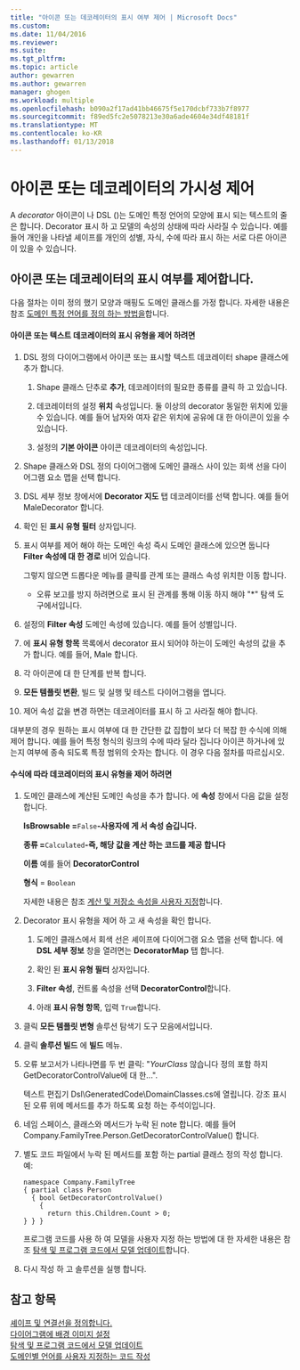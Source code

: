 ```yaml
---
title: "아이콘 또는 데코레이터의 표시 여부 제어 | Microsoft Docs"
ms.custom: 
ms.date: 11/04/2016
ms.reviewer: 
ms.suite: 
ms.tgt_pltfrm: 
ms.topic: article
author: gewarren
ms.author: gewarren
manager: ghogen
ms.workload: multiple
ms.openlocfilehash: b090a2f17ad41bb46675f5e170dcbf733b7f8977
ms.sourcegitcommit: f89ed5fc2e5078213e30a6ade4604e34df48181f
ms.translationtype: MT
ms.contentlocale: ko-KR
ms.lasthandoff: 01/13/2018
---
```

# <a name="controlling-the-visibility-of-an-icon-or-decorator"></a>아이콘 또는 데코레이터의 가시성 제어
A *decorator* 아이콘이 나 DSL ()는 도메인 특정 언어의 모양에 표시 되는 텍스트의 줄은 합니다. Decorator 표시 하 고 모델의 속성의 상태에 따라 사라질 수 있습니다. 예를 들어 개인을 나타낼 셰이프를 개인의 성별, 자식, 수에 따라 표시 하는 서로 다른 아이콘이 있을 수 있습니다.  
  
## <a name="controlling-the-visibility-of-an-icon-or-decorator"></a>아이콘 또는 데코레이터의 표시 여부를 제어합니다.  
 다음 절차는 이미 정의 했기 모양과 매핑도 도메인 클래스를 가정 합니다. 자세한 내용은 참조 [도메인 특정 언어를 정의 하는 방법을](../modeling/how-to-define-a-domain-specific-language.md)합니다.  
  
#### <a name="to-control-the-visibility-of-an-icon-or-text-decorator"></a>아이콘 또는 텍스트 데코레이터의 표시 유형을 제어 하려면  
  
1.  DSL 정의 다이어그램에서 아이콘 또는 표시할 텍스트 데코레이터 shape 클래스에 추가 합니다.  
  
    1.  Shape 클래스 단추로 **추가**, 데코레이터의 필요한 종류를 클릭 하 고 있습니다.  
  
    2.  데코레이터의 설정 **위치** 속성입니다. 둘 이상의 decorator 동일한 위치에 있을 수 있습니다. 예를 들어 남자와 여자 같은 위치에 공유에 대 한 아이콘이 있을 수 있습니다.  
  
    3.  설정의 **기본 아이콘** 아이콘 데코레이터의 속성입니다.  
  
2.  Shape 클래스와 DSL 정의 다이어그램에 도메인 클래스 사이 있는 회색 선을 다이어그램 요소 맵을 선택 합니다.  
  
3.  DSL 세부 정보 창에서에 **Decorator 지도** 탭 데코레이터를 선택 합니다. 예를 들어 MaleDecorator 합니다.  
  
4.  확인 된 **표시 유형 필터** 상자입니다.  
  
5.  표시 여부를 제어 해야 하는 도메인 속성 즉시 도메인 클래스에 있으면 둡니다 **Filter 속성에 대 한 경로** 비어 있습니다.  
  
     그렇지 않으면 드롭다운 메뉴를 클릭를 관계 또는 클래스 속성 위치한 이동 합니다.  
  
    -   오류 보고를 방지 하려면으로 표시 된 관계를 통해 이동 하지 해야 "*" 탐색 도구에서입니다.  
  
6.  설정의 **Filter 속성** 도메인 속성에 있습니다. 예를 들어 성별입니다.  
  
7.  에 **표시 유형 항목** 목록에서 decorator 표시 되어야 하는이 도메인 속성의 값을 추가 합니다. 예를 들어, Male 합니다.  
  
8.  각 아이콘에 대 한 단계를 반복 합니다.  
  
9. **모든 템플릿 변환**, 빌드 및 실행 및 테스트 다이어그램을 엽니다.  
  
10. 제어 속성 값을 변경 하면는 데코레이터를 표시 하 고 사라질 해야 합니다.  
  
 대부분의 경우 원하는 표시 여부에 대 한 간단한 값 집합이 보다 더 복잡 한 수식에 의해 제어 합니다. 예를 들어 특정 형식의 링크의 수에 따라 달라 집니다 아이콘 하거나에 있는지 여부에 종속 되도록 특정 범위의 숫자는 합니다. 이 경우 다음 절차를 따르십시오.  
  
#### <a name="to-control-the-visibility-of-a-decorator-based-on-a-formula"></a>수식에 따라 데코레이터의 표시 유형을 제어 하려면  
  
1.  도메인 클래스에 계산된 도메인 속성을 추가 합니다. 에 **속성** 창에서 다음 값을 설정 합니다.  
  
     **IsBrowsable =**`False`**-사용자에 게 서 속성 숨깁니다.**   
  
     **종류 =**`Calculated`**-즉, 해당 값을 계산 하는 코드를 제공 합니다**   
  
     **이름** 예를 들어 **DecoratorControl**  
  
     **형식** = `Boolean`  
  
     자세한 내용은 참조 [계산 및 저장소 속성을 사용자 지정](../modeling/calculated-and-custom-storage-properties.md)합니다.  
  
2.  Decorator 표시 유형을 제어 하 고 새 속성을 확인 합니다.  
  
    1.  도메인 클래스에서 회색 선은 셰이프에 다이어그램 요소 맵을 선택 합니다. 에 **DSL 세부 정보** 창을 열려면는 **DecoratorMap** 탭 합니다.  
  
    2.  확인 된 **표시 유형 필터** 상자입니다.  
  
    3.  **Filter 속성**, 컨트롤 속성을 선택 **DecoratorControl**합니다.  
  
    4.  아래 **표시 유형 항목**, 입력 `True`합니다.  
  
3.  클릭 **모든 템플릿 변형** 솔루션 탐색기 도구 모음에서입니다.  
  
4.  클릭 **솔루션 빌드** 에 **빌드** 메뉴.  
  
5.  오류 보고서가 나타나면를 두 번 클릭: "*YourClass* 않습니다 정의 포함 하지 GetDecoratorControlValue에 대 한...".  
  
     텍스트 편집기 Dsl\GeneratedCode\DomainClasses.cs에 열립니다. 강조 표시 된 오류 위에 메서드를 추가 하도록 요청 하는 주석이입니다.  
  
6.  네임 스페이스, 클래스와 메서드가 누락 된 note 합니다.  예를 들어 Company.FamilyTree.Person.GetDecoratorControlValue() 합니다.  
  
7.  별도 코드 파일에서 누락 된 메서드를 포함 하는 partial 클래스 정의 작성 합니다. 예:  
  
    ```  
    namespace Company.FamilyTree  
    { partial class Person  
      { bool GetDecoratorControlValue()  
        {  
          return this.Children.Count > 0;  
    } } }  
    ```  
  
     프로그램 코드를 사용 하 여 모델을 사용자 지정 하는 방법에 대 한 자세한 내용은 참조 [탐색 및 프로그램 코드에서 모델 업데이트](../modeling/navigating-and-updating-a-model-in-program-code.md)합니다.  
  
8.  다시 작성 하 고 솔루션을 실행 합니다.  
  
## <a name="see-also"></a>참고 항목  
 [셰이프 및 연결선을 정의합니다.](../modeling/defining-shapes-and-connectors.md)   
 [다이어그램에 배경 이미지 설정](../modeling/setting-a-background-image-on-a-diagram.md)   
 [탐색 및 프로그램 코드에서 모델 업데이트](../modeling/navigating-and-updating-a-model-in-program-code.md)   
 [도메인별 언어를 사용자 지정하는 코드 작성](../modeling/writing-code-to-customise-a-domain-specific-language.md)